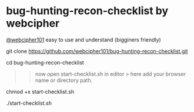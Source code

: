 # bug-hunting-recon-checklist by webcipher
<a href="https://twitter.com/webcipher101?s=09">@webcipher101</a>
easy to use and understand (bigginers friendly)

git clone https://github.com/webcipher101/bug-hunting-recon-checklist.git

cd bug-hunting-recon-checklist

>> now open start-checklist.sh in editor > here add your browser name or directory path.

chmod +x start-checklist.sh

./start-checklist.sh
